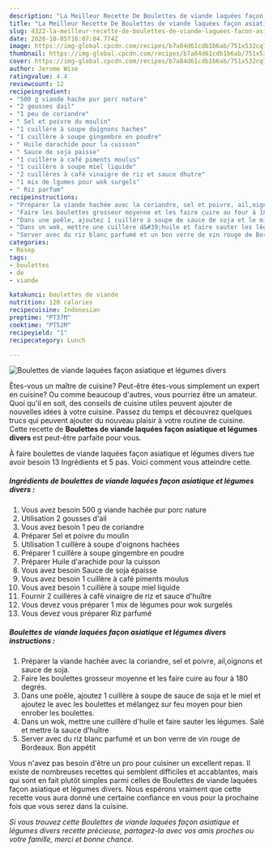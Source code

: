 ```yaml
---
description: "La Meilleur Recette De Boulettes de viande laquées façon asiatique et légumes divers"
title: "La Meilleur Recette De Boulettes de viande laquées façon asiatique et légumes divers"
slug: 4322-la-meilleur-recette-de-boulettes-de-viande-laquees-facon-asiatique-et-legumes-divers
date: 2020-10-05T16:07:04.774Z
image: https://img-global.cpcdn.com/recipes/b7a84d61cdb1b6ab/751x532cq70/boulettes-de-viande-laquees-facon-asiatique-et-legumes-divers-photo-principale-de-la-recette.jpg
thumbnail: https://img-global.cpcdn.com/recipes/b7a84d61cdb1b6ab/751x532cq70/boulettes-de-viande-laquees-facon-asiatique-et-legumes-divers-photo-principale-de-la-recette.jpg
cover: https://img-global.cpcdn.com/recipes/b7a84d61cdb1b6ab/751x532cq70/boulettes-de-viande-laquees-facon-asiatique-et-legumes-divers-photo-principale-de-la-recette.jpg
author: Jerome Wise
ratingvalue: 4.4
reviewcount: 12
recipeingredient:
- "500 g viande hache pur porc nature"
- "2 gousses dail"
- "1 peu de coriandre"
- " Sel et poivre du moulin"
- "1 cuillère à soupe doignons haches"
- "1 cuillère à soupe gingembre en poudre"
- " Huile darachide pour la cuisson"
- " Sauce de soja paisse"
- "1 cuillère à café piments moulus"
- "1 cuillère à soupe miel liquide"
- "2 cuillères à café vinaigre de riz et sauce dhutre"
- "1 mix de lgumes pour wok surgels"
- " Riz parfum"
recipeinstructions:
- "Préparer la viande hachée avec la coriandre, sel et poivre, ail,oignons et sauce de soja."
- "Faire les boulettes grosseur moyenne et les faire cuire au four à 180 degrés."
- "Dans une poêle, ajoutez 1 cuillère à soupe de sauce de soja et le miel et ajoutez le avec les boulettes et mélangez sur feu moyen pour bien enrober les boulettes."
- "Dans un wok, mettre une cuillère d&#39;huile et faire sauter les légumes. Salé et mettre la sauce d&#39;huître"
- "Server avec du riz blanc parfumé et un bon verre de vin rouge de Bordeaux. Bon appétit"
categories:
- Resep
tags:
- boulettes
- de
- viande

katakunci: boulettes de viande 
nutrition: 120 calories
recipecuisine: Indonesian
preptime: "PT37M"
cooktime: "PT52M"
recipeyield: "1"
recipecategory: Lunch

---
```



![Boulettes de viande laquées façon asiatique et légumes divers](https://img-global.cpcdn.com/recipes/b7a84d61cdb1b6ab/751x532cq70/boulettes-de-viande-laquees-facon-asiatique-et-legumes-divers-photo-principale-de-la-recette.jpg)

Êtes-vous un maître de cuisine? Peut-être êtes-vous simplement un expert en cuisine? Ou comme beaucoup d'autres, vous pourriez être un amateur. Quoi qu'il en soit, des conseils de cuisine utiles peuvent ajouter de nouvelles idées à votre cuisine. Passez du temps et découvrez quelques trucs qui peuvent ajouter du nouveau plaisir à votre routine de cuisine. Cette recette de <strong> Boulettes de viande laquées façon asiatique et légumes divers </strong> est peut-être parfaite pour vous.

<!--inarticleads1-->

À faire boulettes de viande laquées façon asiatique et légumes divers tue avoir besoin 13 Ingrédients et 5 pas. Voici comment vous atteindre cette.

##### Ingrédients de boulettes de viande laquées façon asiatique et légumes divers :

1. Vous avez besoin 500 g viande hachée pur porc nature
1. Utilisation 2 gousses d&#39;ail
1. Vous avez besoin 1 peu de coriandre
1. Préparer  Sel et poivre du moulin
1. Utilisation 1 cuillère à soupe d&#39;oignons hachées
1. Préparer 1 cuillère à soupe gingembre en poudre
1. Préparer  Huile d&#39;arachide pour la cuisson
1. Vous avez besoin  Sauce de soja épaisse
1. Vous avez besoin 1 cuillère à café piments moulus
1. Vous avez besoin 1 cuillère à soupe miel liquide
1. Fournir 2 cuillères à café vinaigre de riz et sauce d&#39;huître
1. Vous devez vous préparer 1 mix de légumes pour wok surgelés
1. Vous devez vous préparer  Riz parfumé




<!--inarticleads2-->

##### Boulettes de viande laquées façon asiatique et légumes divers instructions :

1. Préparer la viande hachée avec la coriandre, sel et poivre, ail,oignons et sauce de soja.
1. Faire les boulettes grosseur moyenne et les faire cuire au four à 180 degrés.
1. Dans une poêle, ajoutez 1 cuillère à soupe de sauce de soja et le miel et ajoutez le avec les boulettes et mélangez sur feu moyen pour bien enrober les boulettes.
1. Dans un wok, mettre une cuillère d&#39;huile et faire sauter les légumes. Salé et mettre la sauce d&#39;huître
1. Server avec du riz blanc parfumé et un bon verre de vin rouge de Bordeaux. Bon appétit




<!--inarticleads1-->

<p>
Vous n'avez pas besoin d'être un pro pour cuisiner un excellent repas. Il existe de nombreuses recettes qui semblent difficiles et accablantes, mais qui sont en fait plutôt simples parmi celles de Boulettes de viande laquées façon asiatique et légumes divers. Nous espérons vraiment que cette recette vous aura donné une certaine confiance en vous pour la prochaine fois que vous serez dans la cuisine.
</p>

<p>
<i>Si vous trouvez cette Boulettes de viande laquées façon asiatique et légumes divers recette précieuse, partagez-la avec vos amis proches ou votre famille, merci et bonne chance.</i>
</p>
